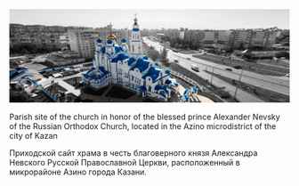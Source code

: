<img src="img\website\headers\panorama_day.png" alt="foto church">
<p>Parish site of the church in honor of the blessed prince Alexander Nevsky of the Russian Orthodox Church, located in the Azino microdistrict of the city of Kazan</p>
<p>Приходской сайт храма в честь благоверного князя Александра Невского Русской Православной Церкви, расположенный в микрорайоне Азино города Казани.</p>
